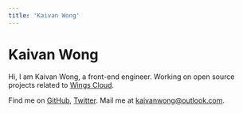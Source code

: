 ```yaml
---
title: 'Kaivan Wong'
---
```


# Kaivan Wong

Hi, I am Kaivan Wong, a front-end engineer. Working on open source projects related to [Wings Cloud](https://github.com/wingscloud).

Find me on [<span i-simple-icons-github /> GitHub](https://github.com/kaivanwong), [<span i-simple-icons-twitter /> Twitter](https://twitter.com/kaivan_wong). Mail me at [kaivanwong@outlook.com](kaivanwong@outlook.com).
